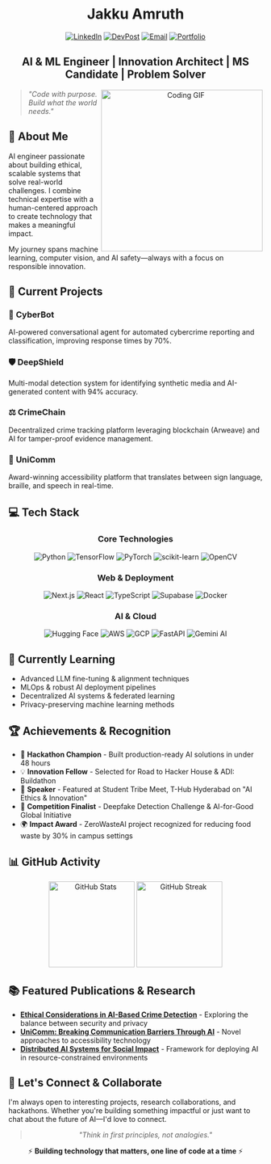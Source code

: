 <div align="center">
  
# Jakku Amruth

[![LinkedIn](https://img.shields.io/badge/LinkedIn-0077B5?style=for-the-badge&logo=linkedin&logoColor=white)](https://www.linkedin.com/in/jakkuamruth/)
[![DevPost](https://img.shields.io/badge/DevPost-003E54?style=for-the-badge&logo=devpost&logoColor=white)](https://devpost.com/jakkuamruth)
[![Email](https://img.shields.io/badge/Email-D14836?style=for-the-badge&logo=gmail&logoColor=white)](mailto:jakku.amruth@example.com)
[![Portfolio](https://img.shields.io/badge/Portfolio-000000?style=for-the-badge&logo=About.me&logoColor=white)](https://yourwebsite.com)

## AI & ML Engineer | Innovation Architect | MS Candidate | Problem Solver

<img src="https://media.giphy.com/media/qgQUggAC3Pfv687qPC/giphy.gif" width="320" align="right" alt="Coding GIF"/>

</div>

> *"Code with purpose. Build what the world needs."*

## 🚀 About Me

AI engineer passionate about building ethical, scalable systems that solve real-world challenges. I combine technical expertise with a human-centered approach to create technology that makes a meaningful impact.

My journey spans machine learning, computer vision, and AI safety—always with a focus on responsible innovation.

## 🔭 Current Projects

### 🚨 **CyberBot**
AI-powered conversational agent for automated cybercrime reporting and classification, improving response times by 70%.

### 🛡️ **DeepShield**
Multi-modal detection system for identifying synthetic media and AI-generated content with 94% accuracy.

### ⚖️ **CrimeChain**
Decentralized crime tracking platform leveraging blockchain (Arweave) and AI for tamper-proof evidence management.

### 🧠 **UniComm**
Award-winning accessibility platform that translates between sign language, braille, and speech in real-time.

## 💻 Tech Stack

<div align="center">

### Core Technologies

![Python](https://img.shields.io/badge/Python-3670A0?style=flat-square&logo=python&logoColor=ffdd54)
![TensorFlow](https://img.shields.io/badge/TensorFlow-FF6F00?style=flat-square&logo=tensorflow&logoColor=white)
![PyTorch](https://img.shields.io/badge/PyTorch-EE4C2C?style=flat-square&logo=pytorch&logoColor=white)
![scikit-learn](https://img.shields.io/badge/scikit--learn-F7931E?style=flat-square&logo=scikit-learn&logoColor=white)
![OpenCV](https://img.shields.io/badge/OpenCV-5C3EE8?style=flat-square&logo=opencv&logoColor=white)

### Web & Deployment

![Next.js](https://img.shields.io/badge/Next.js-000000?style=flat-square&logo=next.js&logoColor=white)
![React](https://img.shields.io/badge/React-20232A?style=flat-square&logo=react&logoColor=61DAFB)
![TypeScript](https://img.shields.io/badge/TypeScript-3178C6?style=flat-square&logo=typescript&logoColor=white)
![Supabase](https://img.shields.io/badge/Supabase-3ECF8E?style=flat-square&logo=supabase&logoColor=white)
![Docker](https://img.shields.io/badge/Docker-2496ED?style=flat-square&logo=docker&logoColor=white)

### AI & Cloud

![Hugging Face](https://img.shields.io/badge/Hugging_Face-FFD21E?style=flat-square&logo=huggingface&logoColor=black)
![AWS](https://img.shields.io/badge/AWS-232F3E?style=flat-square&logo=amazon-aws&logoColor=white)
![GCP](https://img.shields.io/badge/Google_Cloud-4285F4?style=flat-square&logo=google-cloud&logoColor=white)
![FastAPI](https://img.shields.io/badge/FastAPI-009688?style=flat-square&logo=fastapi&logoColor=white)
![Gemini AI](https://img.shields.io/badge/Gemini_AI-4285F4?style=flat-square&logo=google&logoColor=white)

</div>

## 🌱 Currently Learning

- Advanced LLM fine-tuning & alignment techniques
- MLOps & robust AI deployment pipelines
- Decentralized AI systems & federated learning
- Privacy-preserving machine learning methods

## 🏆 Achievements & Recognition

- 🥇 **Hackathon Champion** - Built production-ready AI solutions in under 48 hours
- 💡 **Innovation Fellow** - Selected for Road to Hacker House & ADI: Buildathon
- 🎤 **Speaker** - Featured at Student Tribe Meet, T-Hub Hyderabad on "AI Ethics & Innovation"
- 🏅 **Competition Finalist** - Deepfake Detection Challenge & AI-for-Good Global Initiative
- 🌍 **Impact Award** - ZeroWasteAI project recognized for reducing food waste by 30% in campus settings

## 📊 GitHub Activity

<div align="center">
  <img src="https://github-readme-stats.vercel.app/api?username=amruthjakku&show_icons=true&theme=tokyonight&hide_border=true&count_private=true" height="170" alt="GitHub Stats" />
  <img src="https://github-readme-streak-stats.herokuapp.com/?user=amruthjakku&theme=tokyonight&hide_border=true" height="170" alt="GitHub Streak" />
</div>

## 📚 Featured Publications & Research

- **[Ethical Considerations in AI-Based Crime Detection](https://arxiv.org)** - Exploring the balance between security and privacy
- **[UniComm: Breaking Communication Barriers Through AI](https://arxiv.org)** - Novel approaches to accessibility technology
- **[Distributed AI Systems for Social Impact](https://arxiv.org)** - Framework for deploying AI in resource-constrained environments

## 🤝 Let's Connect & Collaborate

I'm always open to interesting projects, research collaborations, and hackathons. Whether you're building something impactful or just want to chat about the future of AI—I'd love to connect.

<div align="center">
  
> *"Think in first principles, not analogies."*

⚡ **Building technology that matters, one line of code at a time** ⚡

</div>
